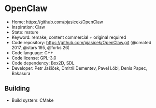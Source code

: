 # OpenClaw

- Home: https://github.com/pjasicek/OpenClaw
- Inspiration: Claw
- State: mature
- Keyword: remake, content commercial + original required
- Code repository: https://github.com/pjasicek/OpenClaw.git (@created 2017, @stars 195, @forks 26)
- Code language: C++
- Code license: GPL-3.0
- Code dependency: Box2D, SDL
- Developer: Petr Jašíček, Dmitrii Dementev, Pavel Löbl, Denis Papec, Bakasura

## Building

- Build system: CMake
